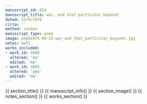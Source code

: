 ```yaml
---
manuscript_id: 854
manuscript_title: war, and that particular bayonet
dated: 23/9/1976
circa: ''
method: carbon
manuscript_type: poem
image: poem1976-09-23-war_and_that_particular_bayonet.jpg
notes: null
works_included:
- work_id: 4646
  altered: 'no'
  edited: 'no'
- work_id: 3685
  altered: 'yes'
  edited: 'no'
---
```


{{ section_title() }}
{{ manuscript_info() }}
{{ section_image() }}
{{ notes_section() }}
{{ works_section() }}
